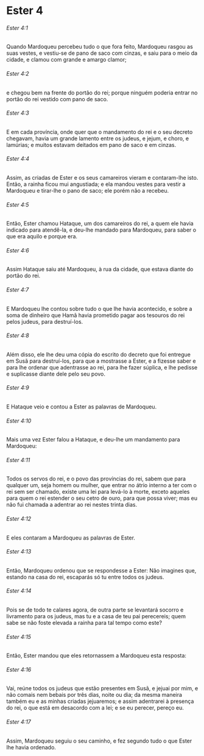 # Ester 4

###### Ester 4:1

Quando Mardoqueu percebeu tudo o que fora feito, Mardoqueu rasgou as suas vestes, e vestiu-se de pano de saco com cinzas, e saiu para o meio da cidade, e clamou com grande e amargo clamor;

###### Ester 4:2

e chegou bem na frente do portão do rei; porque ninguém poderia entrar no portão do rei vestido com pano de saco.

###### Ester 4:3

E em cada província, onde quer que o mandamento do rei e o seu decreto chegavam, havia um grande lamento entre os judeus, e jejum, e choro, e lamúrias; e muitos estavam deitados em pano de saco e em cinzas.

###### Ester 4:4

Assim, as criadas de Ester e os seus camareiros vieram e contaram-lhe isto. Então, a rainha ficou mui angustiada; e ela mandou vestes para vestir a Mardoqueu e tirar-lhe o pano de saco; ele porém não a recebeu.

###### Ester 4:5

Então, Ester chamou Hataque, um dos camareiros do rei, a quem ele havia indicado para atendê-la, e deu-lhe mandado para Mardoqueu, para saber o que era aquilo e porque era.

###### Ester 4:6

Assim Hataque saiu até Mardoqueu, à rua da cidade, que estava diante do portão do rei.

###### Ester 4:7

E Mardoqueu lhe contou sobre tudo o que lhe havia acontecido, e sobre a soma de dinheiro que Hamã havia prometido pagar aos tesouros do rei pelos judeus, para destruí-los.

###### Ester 4:8

Além disso, ele lhe deu uma cópia do escrito do decreto que foi entregue em Susã para destruí-los, para que a mostrasse a Ester, e a fizesse saber e para lhe ordenar que adentrasse ao rei, para lhe fazer súplica, e lhe pedisse e suplicasse diante dele pelo seu povo.

###### Ester 4:9

E Hataque veio e contou a Ester as palavras de Mardoqueu.

###### Ester 4:10

Mais uma vez Ester falou a Hataque, e deu-lhe um mandamento para Mardoqueu:

###### Ester 4:11

Todos os servos do rei, e o povo das províncias do rei, sabem que para qualquer um, seja homem ou mulher, que entrar no átrio interno a ter com o rei sem ser chamado, existe uma lei para levá-lo à morte, exceto aqueles para quem o rei estender o seu cetro de ouro, para que possa viver; mas eu não fui chamada a adentrar ao rei nestes trinta dias.

###### Ester 4:12

E eles contaram a Mardoqueu as palavras de Ester.

###### Ester 4:13

Então, Mardoqueu ordenou que se respondesse a Ester: Não imagines que, estando na casa do rei, escaparás só tu entre todos os judeus.

###### Ester 4:14

Pois se de todo te calares agora, de outra parte se levantará socorro e livramento para os judeus, mas tu e a casa de teu pai perecereis; quem sabe se não foste elevada a rainha para tal tempo como este?

###### Ester 4:15

Então, Ester mandou que eles retornassem a Mardoqueu esta resposta:

###### Ester 4:16

Vai, reúne todos os judeus que estão presentes em Susã, e jejuai por mim, e não comais nem bebais por três dias, noite ou dia; da mesma maneira também eu e as minhas criadas jejuaremos; e assim adentrarei à presença do rei, o que está em desacordo com a lei; e se eu perecer, pereço eu.

###### Ester 4:17

Assim, Mardoqueu seguiu o seu caminho, e fez segundo tudo o que Ester lhe havia ordenado.

